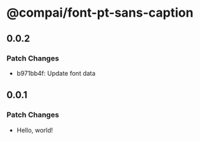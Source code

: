 # @compai/font-pt-sans-caption

## 0.0.2

### Patch Changes

- b971bb4f: Update font data

## 0.0.1

### Patch Changes

- Hello, world!
